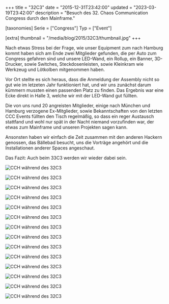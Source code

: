 +++
title = "32C3"
date = "2015-12-31T23:42:00"
updated = "2023-03-19T23:42:00"
description = "Besuch des 32. Chaos Communication Congress durch den Mainframe."

[taxonomies]
Serie = ["Congress"]
Typ = ["Event"]

[extra]
thumbnail = "/media/blog/2015/32C3/thumbnail.jpg"
+++

Nach etwas Stress bei der Frage, wie unser Equipment zum nach Hamburg kommt
haben sich am Ende zwei Mitglieder gefunden, die per Auto zum Congress gefahren
sind und unsere LED-Wand, ein Rollup, ein Banner, 3D-Drucker, sowie Switches,
Steckdosenleisten, sowie Kleinkram wie Werkzeug und Lötkolben mitgenommen haben.

Vor Ort stellte es sich heraus, dass die Anmeldung der Assembly nicht so gut
wie im letzeten Jahr funktioniert hat, und wir uns zunächst darum kümmern mussten
einen passenden Platz zu finden. Das Ergebnis war eine Ecke direkt in Halle 3,
welche wir mit der LED-Wand gut füllten.

Die von uns rund 20 angreisten Mitglieder, einige nach München und Hamburg
verzogene Ex-Mitglieder, sowie Bekanntschaften von den letzten CCC Events
füllten den Tisch regelmäßig, so dass ein reger Austausch stattfand und wohl
nur spät in der Nacht niemand vorzufinden war, der etwas zum Mainframe und
unseren Projekten sagen kann.

Ansonsten haben wir einfach die Zeit zusammen mit den anderen Hackern genossen,
das Bällebad besucht, uns die Vorträge angehört und die Installationen anderer
Spaces angeschaut.

Das Fazit: Auch beim 33C3 werden wir wieder dabei sein.

![CCH während des 32C3](../../../media/blog/2015/32C3/IMG_4509.JPG)

![CCH während des 32C3](../../../media/blog/2015/32C3/IMG_4518.JPG)

![CCH während des 32C3](../../../media/blog/2015/32C3/IMG_4532.JPG)

![CCH während des 32C3](../../../media/blog/2015/32C3/IMG_4551.JPG)

![CCH während des 32C3](../../../media/blog/2015/32C3/IMG_4551.JPG)

![CCH während des 32C3](../../../media/blog/2015/32C3/IMG_4566.JPG)

![CCH während des 32C3](../../../media/blog/2015/32C3/IMG_4569.JPG)

![CCH während des 32C3](../../../media/blog/2015/32C3/IMG_4573.JPG)

![CCH während des 32C3](../../../media/blog/2015/32C3/IMG_4574.JPG)

![CCH während des 32C3](../../../media/blog/2015/32C3/IMG_4575.JPG)

![CCH während des 32C3](../../../media/blog/2015/32C3/IMG_4576.JPG)

![CCH während des 32C3](../../../media/blog/2015/32C3/IMG_4581.JPG)

![CCH während des 32C3](../../../media/blog/2015/32C3/IMG_4582.JPG)

![CCH während des 32C3](../../../media/blog/2015/32C3/IMG_20151228_024647.JPG)
